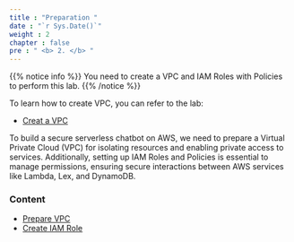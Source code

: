 ```yaml
---
title : "Preparation "
date : "`r Sys.Date()`"
weight : 2
chapter : false
pre : " <b> 2. </b> "
---
```


{{% notice info %}}
You need to create a VPC and IAM Roles with Policies to perform this lab.
{{% /notice %}}

To learn how to create VPC, you can refer to the lab:
  - [Creat a VPC](https://docs.aws.amazon.com/vpc/latest/userguide/create-vpc.html)
 
To build a secure serverless chatbot on AWS, we need to prepare a Virtual Private Cloud (VPC) for isolating resources and enabling private access to services. Additionally, setting up IAM Roles and Policies is essential to manage permissions, ensuring secure interactions between AWS services like Lambda, Lex, and DynamoDB.

### Content
  - [Prepare VPC ](2.1-createec2/)
  - [Create IAM Role](2.2-createiamrole/)

